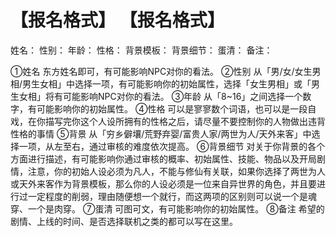 # 【报名格式】 【报名格式】
姓名：
性别：
年龄：
性格：
背景模板：
背景细节：
蛋清：
备注：

①姓名
东方姓名即可，有可能影响NPC对你的看法。
②性别
从「男/女/女生男相/男生女相」中选择一项，有可能影响你的初始属性，选择「女生男相」或「男生女相」将有可能影响NPC对你的看法。
③年龄
从「8~16」之间选择一个数字，有可能影响你的初始属性。
④性格
可以是寥寥数个词语，也可以是一段自戏，在你描写完你这个人设所拥有的性格之后，请尽量不要控制你的人物做出违背性格的事情
⑤背景
从「穷乡僻壤/荒野弃婴/富贵人家/两世为人/天外来客」中选择一项，从左至右，通过审核的难度依次提高。
⑥背景细节
对关于你背景的各个方面进行描述，有可能影响你通过审核的概率、初始属性、技能、物品以及开局剧情，注意，你的初始人设必须为凡人，不能与修仙有关联，如果你选择了两世为人或天外来客作为背景模板，那么你的人设必须是一位来自异世界的角色，并且要进行过一定程度的削弱，理由随便想一个就行，而这两项的区别则可以说一个是魂穿、一个是肉穿。
⑦蛋清
可图可文，有可能影响你的初始属性。
⑧备注
希望的剧情、上线的时间、是否选择联机之类的都可以写在这里。